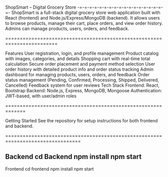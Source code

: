 ShopSmart – Digital Grocery Store 
-=-=-=-=-=-=-=-=-=-=-=-=-=-=-=-=-=-=- 
ShopSmart is a full-stack digital grocery store web application built with React (frontend) 
and Node.js/Express/MongoDB (backend). It allows users to browse products, manage their cart, 
place orders, and view order history. Admins can manage products, users, orders, and feedback.

========================================================================

Features User registration, login, and profile management Product catalog with images, 
categories, and details Shopping cart with real-time total calculation Secure order placement 
and payment method selection User order history with detailed product info and order status tracking 
Admin dashboard for managing products, users, orders, and feedback Order status
management (Pending, Confirmed, Processing, Shipped, Delivered, Cancelled) 
Feedback system for user reviews Tech Stack Frontend: React, Bootstrap
Backend: Node.js, Express, MongoDB, Mongoose Authentication: JWT-based, with user/admin roles

=============================================================

Getting Started See the repository for setup instructions for both frontend and backend.

================================================================================

Backend
cd Backend 
npm install 
npm start
---------------------------------
Frontend
cd frontend 
npm install 
npm start
